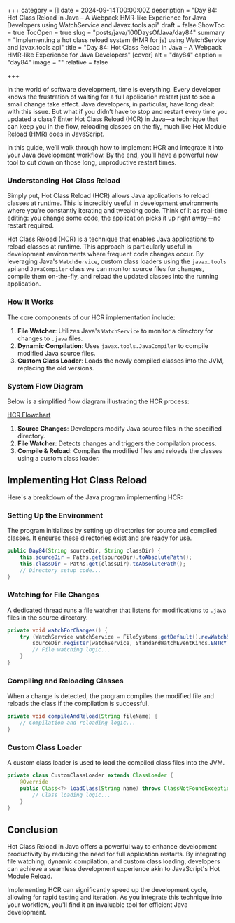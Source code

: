 +++
category = []
date = 2024-09-14T00:00:00Z
description = "Day 84: Hot Class Reload in Java – A Webpack HMR-like Experience for Java Developers using WatchService and Javax.tools api"
draft = false
ShowToc = true
TocOpen = true
slug = "posts/java/100DaysOfJava/day84"
summary = "Implementing a hot class reload system (HMR for js) using WatchService and javax.tools api"
title = "Day 84: Hot Class Reload in Java – A Webpack HMR-like Experience for Java Developers"
[cover]
alt = "day84"
caption = "day84"
image = ""
relative = false

+++


In the world of software development, time is everything. Every developer knows the frustration of waiting for a full application restart just to see a small change take effect. Java developers, in particular, have long dealt with this issue. But what if you didn’t have to stop and restart every time you updated a class? Enter Hot Class Reload (HCR) in Java—a technique that can keep you in the flow, reloading classes on the fly, much like Hot Module Reload (HMR) does in JavaScript.

In this guide, we’ll walk through how to implement HCR and integrate it into your Java development workflow. By the end, you’ll have a powerful new tool to cut down on those long, unproductive restart times.

### Understanding Hot Class Reload

Simply put, Hot Class Reload (HCR) allows Java applications to reload classes at runtime. This is incredibly useful in development environments where you’re constantly iterating and tweaking code. Think of it as real-time editing: you change some code, the application picks it up right away—no restart required.

Hot Class Reload (HCR) is a technique that enables Java applications to reload classes at runtime. This approach is particularly useful in development environments where frequent code changes occur. By leveraging Java's `WatchService`, custom class loaders using the `javax.tools` api and `JavaCompiler` class we can monitor source files for changes, compile them on-the-fly, and reload the updated classes into the running application.

### How It Works

The core components of our HCR implementation include:

1. **File Watcher**: Utilizes Java's `WatchService` to monitor a directory for changes to `.java` files.
2. **Dynamic Compilation**: Uses `javax.tools.JavaCompiler` to compile modified Java source files.
3. **Custom Class Loader**: Loads the newly compiled classes into the JVM, replacing the old versions.

### System Flow Diagram

Below is a simplified flow diagram illustrating the HCR process:

[HCR Flowchart](https://asset.cloudinary.com/dlsxyts6o/909c4084e572b93154622e418fc0385e)

1. **Source Changes**: Developers modify Java source files in the specified directory.
2. **File Watcher**: Detects changes and triggers the compilation process.
3. **Compile & Reload**: Compiles the modified files and reloads the classes using a custom class loader.

## Implementing Hot Class Reload

Here's a breakdown of the Java program implementing HCR:

### Setting Up the Environment

The program initializes by setting up directories for source and compiled classes. It ensures these directories exist and are ready for use.

```java
public Day84(String sourceDir, String classDir) {
    this.sourceDir = Paths.get(sourceDir).toAbsolutePath();
    this.classDir = Paths.get(classDir).toAbsolutePath();
    // Directory setup code...
}
```

### Watching for File Changes

A dedicated thread runs a file watcher that listens for modifications to `.java` files in the source directory.

```java
private void watchForChanges() {
    try (WatchService watchService = FileSystems.getDefault().newWatchService()) {
        sourceDir.register(watchService, StandardWatchEventKinds.ENTRY_MODIFY);
        // File watching logic...
    }
}
```

### Compiling and Reloading Classes

When a change is detected, the program compiles the modified file and reloads the class if the compilation is successful.

```java
private void compileAndReload(String fileName) {
    // Compilation and reloading logic...
}
```

### Custom Class Loader

A custom class loader is used to load the compiled class files into the JVM.

```java
private class CustomClassLoader extends ClassLoader {
    @Override
    public Class<?> loadClass(String name) throws ClassNotFoundException {
        // Class loading logic...
    }
}
```

## Conclusion

Hot Class Reload in Java offers a powerful way to enhance development productivity by reducing the need for full application restarts. By integrating file watching, dynamic compilation, and custom class loading, developers can achieve a seamless development experience akin to JavaScript's Hot Module Reload.

Implementing HCR can significantly speed up the development cycle, allowing for rapid testing and iteration. As you integrate this technique into your workflow, you'll find it an invaluable tool for efficient Java development.
